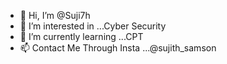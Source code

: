 - 👋 Hi, I’m @Suji7h
- 👀 I’m interested in ...Cyber Security  
- 🌱 I’m currently learning ...CPT
- 📫 Contact Me Through Insta ...@sujith_samson

<!---
Suji7h/Suji7h is a ✨ special ✨ repository because its `README.md` (this file) appears on your GitHub profile.
You can click the Preview link to take a look at your changes.
--->
